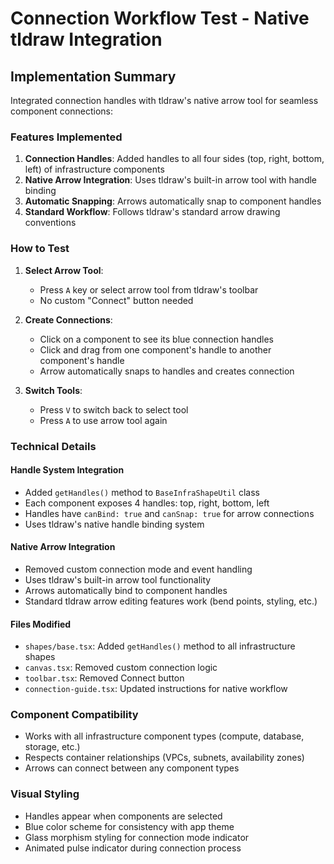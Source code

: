 # Connection Workflow Test - Native tldraw Integration

## Implementation Summary

Integrated connection handles with tldraw's native arrow tool for seamless component connections:

### Features Implemented

1. **Connection Handles**: Added handles to all four sides (top, right, bottom, left) of infrastructure components
2. **Native Arrow Integration**: Uses tldraw's built-in arrow tool with handle binding
3. **Automatic Snapping**: Arrows automatically snap to component handles
4. **Standard Workflow**: Follows tldraw's standard arrow drawing conventions

### How to Test

1. **Select Arrow Tool**:
   - Press `A` key or select arrow tool from tldraw's toolbar
   - No custom "Connect" button needed

2. **Create Connections**:
   - Click on a component to see its blue connection handles
   - Click and drag from one component's handle to another component's handle
   - Arrow automatically snaps to handles and creates connection

3. **Switch Tools**:
   - Press `V` to switch back to select tool
   - Press `A` to use arrow tool again

### Technical Details

#### Handle System Integration
- Added `getHandles()` method to `BaseInfraShapeUtil` class
- Each component exposes 4 handles: top, right, bottom, left
- Handles have `canBind: true` and `canSnap: true` for arrow connections
- Uses tldraw's native handle binding system

#### Native Arrow Integration
- Removed custom connection mode and event handling
- Uses tldraw's built-in arrow tool functionality
- Arrows automatically bind to component handles
- Standard tldraw arrow editing features work (bend points, styling, etc.)

#### Files Modified
- `shapes/base.tsx`: Added `getHandles()` method to all infrastructure shapes
- `canvas.tsx`: Removed custom connection logic
- `toolbar.tsx`: Removed Connect button
- `connection-guide.tsx`: Updated instructions for native workflow

### Component Compatibility
- Works with all infrastructure component types (compute, database, storage, etc.)
- Respects container relationships (VPCs, subnets, availability zones)
- Arrows can connect between any component types

### Visual Styling
- Handles appear when components are selected
- Blue color scheme for consistency with app theme
- Glass morphism styling for connection mode indicator
- Animated pulse indicator during connection process